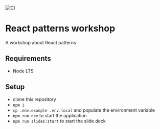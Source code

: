 ![CI](https://github.com/nearform/react-patterns-workshop/actions/workflows/ci.yml/badge.svg?event=push)

# React patterns workshop

A workshop about React patterns

## Requirements

- Node LTS

## Setup

- clone this repository
- `npm i`
- `cp .env.example .env.local` and populate the environment variable
- `npm run dev` to start the application
- `npm run slides:start` to start the slide deck

